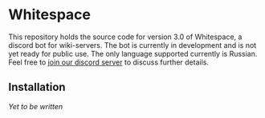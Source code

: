 # Whitespace
This repository holds the source code for version 3.0 of Whitespace, a discord bot for wiki-servers. The bot is currently in development and is not yet ready for public use. The only language supported currently is Russian. Feel free to [join our discord server](https://discord.gg/GVvAmTh) to discuss further details.

## Installation
*Yet to be written*
